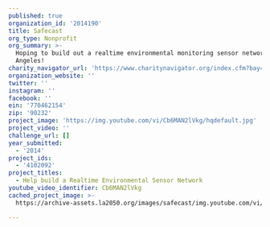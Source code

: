 ```yaml
---
published: true
organization_id: '2014190'
title: Safecast
org_type: Nonprofit
org_summary: >-
  Hoping to build out a realtime environmental monitoring sensor network in Los
  Angeles!
charity_navigator_url: 'https://www.charitynavigator.org/index.cfm?bay=search.profile&ein=770462154'
organization_website: ''
twitter: ''
instagram: ''
facebook: ''
ein: '770462154'
zip: '90232'
project_image: 'https://img.youtube.com/vi/Cb6MAN2lVkg/hqdefault.jpg'
project_video: ''
challenge_url: []
year_submitted:
  - '2014'
project_ids:
  - '4102092'
project_titles:
  - Help build a Realtime Environmental Sensor Network
youtube_video_identifier: Cb6MAN2lVkg
cached_project_image: >-
  https://archive-assets.la2050.org/images/safecast/img.youtube.com/vi/Cb6MAN2lVkg/hqdefault.jpg

---
```

